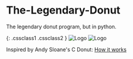 # The-Legendary-Donut
The legendary donut program, but in python.

{: .cssclass1 .cssclass2 }
![Logo](https://user-images.githubusercontent.com/63736686/202868275-eb549af1-5172-44b9-a531-23ba8491c2d1.png "The C Donut")
![Logo](https://user-images.githubusercontent.com/63736686/202868288-663f04ce-9a4f-44eb-97e9-7bc3782a49b9.png "The Python Donut")

Inspired by Andy Sloane's C Donut: [How it works][tutorial]

[tutorial]: https://www.a1k0n.net/2011/07/20/donut-math.html
